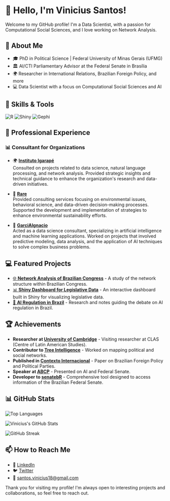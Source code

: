 # 👋 Hello, I'm Vinicius Santos!

Welcome to my GitHub profile! I'm a Data Scientist, with a passion for Computational Social Sciences, and I love working on Network Analysis.

## 🧠 About Me

- 🎓 PhD in Political Science | Federal University of Minas Gerais (UFMG)
- 🏛️ AI/CTI Parliamentary Advisor at the Federal Senate in Brasília
- 🌍 Researcher in International Relations, Brazilian Foreign Policy, and more
- 💻 Data Scientist with a focus on Computational Social Sciences and AI

## 🚀 Skills & Tools

![R](https://img.shields.io/badge/R-276DC3?style=for-the-badge&logo=r&logoColor=white)
![Shiny](https://img.shields.io/badge/Shiny-006BB6?style=for-the-badge&logo=rstudio&logoColor=white)
![Gephi](https://img.shields.io/badge/Gephi-7289DA?style=for-the-badge&logo=gephi&logoColor=white)

## 💼 Professional Experience

### 📊 Consultant for Organizations

- 🌍 **[Instituto Igarapé](https://igarape.org.br/)**  
  Consulted on projects related to data science, natural language processing, and network analysis. Provided strategic insights and technical guidance to enhance the organization's research and data-driven initiatives.

- 🌱 **[Rare](https://www.rare.org/)**  
  Provided consulting services focusing on environmental issues, behavioral science, and data-driven decision-making processes. Supported the development and implementation of strategies to enhance environmental sustainability efforts.

- 🤖 **[GarciAIgnacio](https://www.garciaignacio.com/)**  
  Acted as a data science consultant, specializing in artificial intelligence and machine learning applications. Worked on projects that involved predictive modeling, data analysis, and the application of AI techniques to solve complex business problems.

## 💻 Featured Projects

- [🌐 **Network Analysis of Brazilian Congress**](http://vsantos.rbind.io/) - A study of the network structure within Brazilian Congress.
- [📊 **Shiny Dashboard for Legislative Data**](http://vsantos.rbind.io/) - An interactive dashboard built in Shiny for visualizing legislative data.
- [🧠 **AI Regulation in Brazil**](http://vsantos.rbind.io/) - Research and notes guiding the debate on AI regulation in Brazil.

## 🏆 Achievements

- **Researcher at [University of Cambridge](https://www.latin-american.cam.ac.uk/)** -  Visiting researcher at CLAS (Centre of Latin American Studies).
- **Contributor to [Tree Intelligence](https://treeintelligence.com/)** - Worked on mapping political and social networks.
- **Published in [Contexto Internacional](https://contextointernacional.iri.puc-rio.br/cgi/cgilua.exe/sys/start.htm?tpl=home)** - Paper on Brazilian Foreign Policy and Political Parties.
- **Speaker at [ABCP](https://www.abcp2024.sinteseeventos.com.br/trabalho/view?ID_TRABALHO=53)** - Presented on AI and Federal Senate.
- **Developer to [senatebR](https://github.com/vsntos/senatebR)** - Comprehensive tool designed to access information of the Brazilian Federal Senate.

## 📊 GitHub Stats

![Top Languages](https://github-readme-stats.vercel.app/api/top-langs/?username=vsntos&layout=compact&theme=tokyonight)

![Vinicius's GitHub Stats](https://github-readme-stats.vercel.app/api?username=vsntos&show_icons=true&theme=tokyonight)

![GitHub Streak](https://streak-stats.demolab.com/?user=vsntos&theme=tokyonight)

## 📫 How to Reach Me

- 💼 [LinkedIn](https://www.linkedin.com/in/vinicius-vsantos/)
- 🐦 [Twitter](https://x.com/santosvtito)
- 📧 santos.vinicius18@gmail.com

Thank you for visiting my profile! I'm always open to interesting projects and collaborations, so feel free to reach out.
